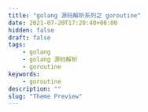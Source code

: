 ```yaml
---
title: "golang 源码解析系列之 goroutine"
date: 2021-07-20T17:20:40+08:00
hidden: false
draft: false
tags: 
    - golang
    - golang 源码解析
    - goroutine
keywords: 
    - goroutine
description: ""
slug: "Theme Preview"
---
```


